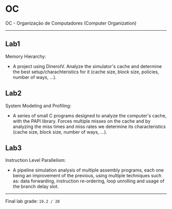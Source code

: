 # OC
OC - Organização de Computadores (Computer Organization)

---

## Lab1
Memory Hierarchy:
 - A project using DineroIV. Analyze the simulator's cache and determine the best setup/charachteristics for it (cache size, block size, policies, number of ways, ...).

## Lab2
System Modeling and Profiling:
 - A series of small C programs designed to analyze the computer's cache, with the PAPI library. Forces multiple misses on the cache and by analyzing the miss times and miss rates we determine its characteristics (cache size, block size, number of ways, ...).

## Lab3
Instruction Level Parallelism:
 - A pipeline simulation analysis of multiple assembly programs, each one being an improvement of the previous, using multiple techniques such as: data forwarding, instruction re-ordering, loop unrolling and usage of the branch delay slot.

---

Final lab grade: ``19.2 / 20``